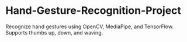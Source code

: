 # Hand-Gesture-Recognition-Project
Recognize hand gestures using OpenCV, MediaPipe, and TensorFlow. Supports thumbs up, down, and waving.
